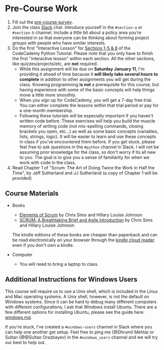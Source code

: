 # Pre-Course Work

1. Fill out the [pre-course survey](https://forms.gle/n3QzLDYS2UTHBAmN7).
2. Join the class [Slack](https://code4policy2020.slack.com/join/signup) chat. Introduce yourself in the `#section-a` or `#section-b` channel. Include a little bit about a policy area you’re interested in so that everyone can be thinking about forming project groups with people who have similar interests.
3. Do the first "Interactive Lesson" for [Sections 1-5 & 8](https://www.codecademy.com/learn/learn-python-3) of the CodeCademy Python Tutorial. Please note that you only have to finish the first "interactive lesson" within each section. All the other sections, like quizzes/projects/etc, are **not** required. 
	- While this assignment will be due on **Saturday January 11**, I'm providing it ahead of time because it **will likely take several hours to complete** in addition to other assignments you will get during the class. Knowing programming **is not** a prerequisite for this course, but having experience with some of the basic concepts will help things move a little more smoothly.
	- When you sign up for CodeCademy, you will get a 7-day free trial. You can either complete the lessons within that trial period or pay for a one-month membership.
	- Following these tutorials will be especially important if you haven't written code before. These exercises will help you build the muscle memory of writing code (not mis-spelling commands, closing brackets you open, etc...) as well as some basic concepts (variables, lists, strings, logic). It will be easier to learn and use these concepts in class if you've encountered them before. If you get stuck, please feel free to ask questions in the `#python` channel in Slack. I will not be assuming prior knowledge for the class, so don't worry if its all new to you. The goal is to give you a sense of familiarity for when we work with code in the class.
4. Read Chapter 1 of "Scrum: The Art of Doing Twice the Work in Half the Time", by Jeff Sutherland and JJ Sutherland (a copy of Chapter 1 will be provided)

## Course Materials


* Books
	* [Elements of Scrum](https://www.amazon.com/gp/product/B004O0U74Q/ref=oh_aui_d_detailpage_o00_?ie=UTF8&psc=1) by Chris Sims and Hillary Louise Johnson 
	* [SCRUM: A Breathtaking Brief and Agile Introduction](https://www.amazon.com/Scrum-Breathtakingly-Brief-Agile-Introduction/dp/193796504X) by Chris Sims and Hillary Louise Johnson

	The kindle editions of these books are cheaper than paperback and can be read electronically on your browser through the [kindle cloud reader](https://read.amazon.com/) even if you don't own a kindle.
	
* Computer
	* You will need to bring a laptop to class.

## Additional Instructions for Windows Users

This course will require us to use a Unix shell, which is included in the Linux and Mac operating systems. A Unix shell, however, is not the default on Windows systems. Since it can be hard to debug many different computers with different configurations, I ask that Windows install Ubuntu. There are a few different options for installing Ubuntu, please see the guide here: [windows.md](windows.md). 

If you're stuck, I've created a `#windows-users` channel in Slack where you can help one another get setup. Feel free to ping me (@Dhrumil Mehta) or Sultan (@@Sultan Orazbayev) in the `#windows_users` channel and we will try our best to help out.
